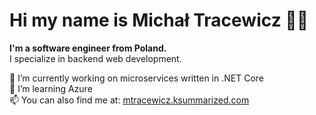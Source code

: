 # Hi my name is Michał Tracewicz 👋🏼

**I'm a software engineer from Poland.** \
I specialize in backend web development.

🔭 I’m currently working on microservices written in .NET Core \
🌱 I’m learning Azure \
📫 You can also find me at: [mtracewicz.ksummarized.com](https://mtracewicz.ksummarized.com/)
